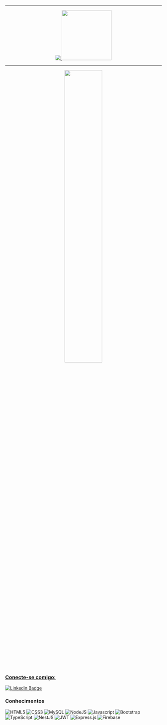  <div>
 <hr>
  <a href="https://github.com/gustavofontanavieira">
   <p align="center"> <img src="https://github-readme-stats.vercel.app/api/top-langs/?username=gustavofontanavieira&layout=compact&theme=midnight-purple"/>
    <img height="160em" src="https://github-readme-stats.vercel.app/api?username=gustavofontanavieira&show_icons=true&theme=midnight-purple&include_all_commits=true&count_private=true"/>
   </p>
   <hr>
   <div align="center">
     <img width="49%" src="https://github-readme-stats.vercel.app/api/pin/?username=gustavofontanavieira&repo=portfolio&theme=dracula"(https://github.com/gustavofontanavieira/portfolio)
     <img height=49%" src="https://github-readme-streak-stats.herokuapp.com/?user=gustavofontanavieira&theme=midnight-purple#version3"/>
   </div>
</div>

### Conecte-se comigo:

[![Linkedin Badge](https://img.shields.io/badge/GustavoFontana-0077B5?style=for-the-badge&logo=linkedin&logoColor=white)]( https://www.linkedin.com/in/gustavo-fontana-vieira-741299209/)

### Conhecimentos

![HTML5](https://img.shields.io/badge/HTML5-E34F26?style=for-the-badge&logo=html5&logoColor=white)
![CSS3](https://img.shields.io/badge/CSS3-1572B6?style=for-the-badge&logo=css3&logoColor=white)
![MySQL](https://img.shields.io/badge/mysql-%2300f.svg?style=for-the-badge&logo=mysql&logoColor=white)
![NodeJS](https://img.shields.io/badge/node.js-6DA55F?style=for-the-badge&logo=node.js&logoColor=white)
![Javascript](https://img.shields.io/badge/JavaScript-F7DF1E?style=for-the-badge&logo=javascript&logoColor=black)
![Bootstrap](https://img.shields.io/badge/Bootstrap-563D7C?style=for-the-badge&logo=bootstrap&logoColor=white)
![TypeScript](https://img.shields.io/badge/typescript-%23007ACC.svg?style=for-the-badge&logo=typescript&logoColor=white)
![NestJS](https://img.shields.io/badge/nestjs-%23E0234E.svg?style=for-the-badge&logo=nestjs&logoColor=white)
![JWT](https://img.shields.io/badge/JWT-black?style=for-the-badge&logo=JSON%20web%20tokens)
![Express.js](https://img.shields.io/badge/express.js-%23404d59.svg?style=for-the-badge&logo=express&logoColor=%2361DAFB)
![Firebase](https://img.shields.io/badge/Firebase-039BE5?style=for-the-badge&logo=Firebase&logoColor=white)
